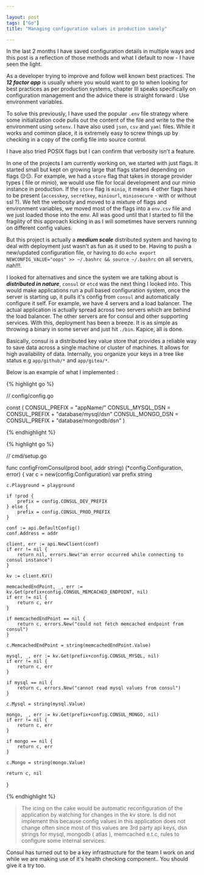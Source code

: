 ```yaml
---

layout: post
tags: ["Go"]
title: "Managing configuration values in production sanely"

---
```



In the last 2 months I have saved configuration details in multiple ways and this post is a reflection of those methods and what I default to now - I have seen the light.

As a developer trying to improve and follow well known best practices. The ***12 factor app*** is usually where you would want to go to when looking for best practices as per production systems, chapter III speaks specifically on configuration management and the advice there is straight forward : Use environment variables.

To solve this previously, I have used the popular `.env` file strategy where some initialization code pulls out the content of the file and write to the the environment using `setenv`. I have also used `json`, `csv` and `yaml` files. While it works and common place, it is extremely easy to screw things up by checking in a copy of the config file into source control.

I have also tried POSIX flags but I can confirm that verbosity isn't a feature. 

In one of the projects I am currently working on, we started with just flags. It started small but kept on growing large that flags started depending on flags 😔😔. For example, we had a `store` flag that takes in storage provider types ( file or minio), we would use file for local development and our minio instance in production. If the `store` flag is `minio`, it means 4 other flags have to be present (`accesskey`, `secretkey`, `miniourl`, `miniosecure` - with or without ssl ?). We felt the verbosity and moved to a mixture of flags and environment variables, we moved most of the flags into a `env.csv` file and we just loaded those into the env. All was good until that I started to fill the fragility of this approach kicking in as I will sometimes have servers running on different config values.

But this project is actually a ___medium scale___ distributed system and having to deal with deployment just wasn't as fun as it used to be. Having to push a new/updated configuration file, or having to do `echo export NEWCONFIG_VALUE="oops" >> ~/.bashrc && source ~/.bashrc` on all servers, nah!!!. 

I looked for alternatives and since the system we are talking about is ___distributed in nature___, `consul` or `etcd` was the next thing I looked into. This would make applications run a pull based configuration system, once the server is starting up, it pulls it's config from `consul` and automatically configure it self. For example, we have 4 servers and a load balancer. The actual application is actually spread across two servers which are behind the load balancer. The other servers are for consul and other supporting services. With this, deployment has been a breeze. It is as simple as throwing a binary in some server and just hit `./bin`. Kapice, all is done.

Basically, consul is a distributed key value store that provides a reliable way to save data across a single machine or cluster of machines. It allows for high availability of data. Internally, you organize your keys in a tree like status e.g `app/github/*` and `app/gitea/*`.


Below is an example of what I implemented :

{% highlight go %}

// config/config.go

const (
    CONSUL_PREFIX = "appName/"
    CONSUL_MYSQL_DSN = CONSUL_PREFIX + "database/mysql/dsn"
    CONSUL_MONGO_DSN = CONSUL_PREFIX + "database/mongodb/dsn"
)

{% endhighlight %}


{% highlight go %}

// cmd/setup.go

func configFromConsul(prod bool, addr string) (*config.Configuration, error) {
	var c = new(config.Configuration)
	var prefix string

	c.Playground = playground

	if !prod {
		prefix = config.CONSUL_DEV_PREFIX
	} else {
		prefix = config.CONSUL_PROD_PREFIX
	}

	conf := api.DefaultConfig()
	conf.Address = addr

	client, err := api.NewClient(conf)
	if err != nil {
		return nil, errors.New("an error occurred while connecting to consul instance")
	}

	kv := client.KV()

	memcachedEndPoint, _, err := kv.Get(prefix+config.CONSUL_MEMCACHED_ENDPOINT, nil)
	if err != nil {
		return c, err
	}

	if memcachedEndPoint == nil {
		return c, errors.New("could not fetch memcached endpoint from consul")
	}

	c.MemcachedEndPoint = string(memcachedEndPoint.Value)
	
	mysql, _, err := kv.Get(prefix+config.CONSUL_MYSQL, nil)
	if err != nil {
		return c, err
	}

	if mysql == nil {
		return c, errors.New("cannot read mysql values from consul")
	}

	c.Mysql = string(mysql.Value)

	mongo, _, err := kv.Get(prefix+config.CONSUL_MONGO, nil)
	if err != nil {
		return c, err
	}

	if mongo == nil {
		return c, err
	}

	c.Mongo = string(mongo.Value)
	
	return c, nil
}

{% endhighlight %}

> The icing on the cake would be automatic reconfiguration of the application by watching for changes in the kv store. Is did not implement this because config values in this application does not change often since most of this values are 3rd party api keys, dsn strings for mysql, mongodb ( atlas ), memcached e.t.c, rules to configure some internal services.

Consul has turned out to be a key infrastructure for the team I work on and while we are making use of it's health checking component.. You should give it a try too.